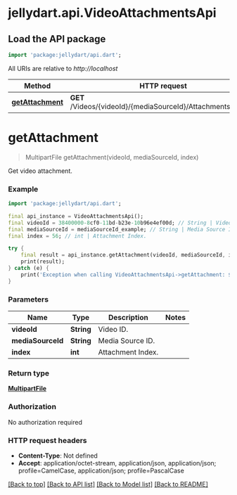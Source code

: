 # jellydart.api.VideoAttachmentsApi

## Load the API package
```dart
import 'package:jellydart/api.dart';
```

All URIs are relative to *http://localhost*

Method | HTTP request | Description
------------- | ------------- | -------------
[**getAttachment**](VideoAttachmentsApi.md#getattachment) | **GET** /Videos/{videoId}/{mediaSourceId}/Attachments/{index} | Get video attachment.


# **getAttachment**
> MultipartFile getAttachment(videoId, mediaSourceId, index)

Get video attachment.

### Example
```dart
import 'package:jellydart/api.dart';

final api_instance = VideoAttachmentsApi();
final videoId = 38400000-8cf0-11bd-b23e-10b96e4ef00d; // String | Video ID.
final mediaSourceId = mediaSourceId_example; // String | Media Source ID.
final index = 56; // int | Attachment Index.

try {
    final result = api_instance.getAttachment(videoId, mediaSourceId, index);
    print(result);
} catch (e) {
    print('Exception when calling VideoAttachmentsApi->getAttachment: $e\n');
}
```

### Parameters

Name | Type | Description  | Notes
------------- | ------------- | ------------- | -------------
 **videoId** | **String**| Video ID. | 
 **mediaSourceId** | **String**| Media Source ID. | 
 **index** | **int**| Attachment Index. | 

### Return type

[**MultipartFile**](MultipartFile.md)

### Authorization

No authorization required

### HTTP request headers

 - **Content-Type**: Not defined
 - **Accept**: application/octet-stream, application/json, application/json; profile=CamelCase, application/json; profile=PascalCase

[[Back to top]](#) [[Back to API list]](../README.md#documentation-for-api-endpoints) [[Back to Model list]](../README.md#documentation-for-models) [[Back to README]](../README.md)

